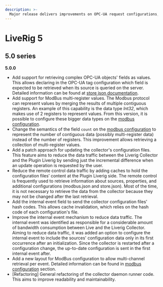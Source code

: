 ```yaml
---
description: >-
  Major release delivers improvements on OPC-UA request configurations, new ModBus capabilities, and data traffic optimization.
---
```


# LiveRig 5

## 5.0 series

**5.0.0**

* Add support for retrieving complex OPC-UA objects' fields as values. This allows declaring in the OPC-UA tag configuration which field is expected to be retrieved when its source is queried on the server. Detailed information can be found at [store json documentation](../../collector/configuration/store.json.md#liverig-collector-5.0.0-or-above).
* Add support for ModBus multi-register values. The Modbus protocol can represent values by merging the results of multiple contiguous registers. An example of this capability is the data type _Int32_, which makes use of 2 registers to represent values. From this version, it is possible to configure these bigger data types on the [modbus configuration](../../collector/configuration/modbus.json.md).
* Change the semantics of the field `count` on the [modbus configuration](../../collector/configuration/modbus.json.md) to represent the number of contiguous data (possibly multi-register data) instead of the number of registers. This improvement allows retrieving a collection of multi-register values.
* Add a patch approach for updating the collector's configuration files. This feature aims to reduce the data traffic between the Liverig Collector and the Plugin Liverig by sending just the incremental difference when an update operation is requested by the user.
* Reduce the remote control data traffic by adding caches to hold the configuration files’ content at the Plugin Liverig side. The remote control is frequently used to retrieve information about sources, properties, and additional configurations (modbus.json and store.json). Most of the time, it is not necessary to retrieve the data from the collector because they may not be changed after the last retrieval.
* Add the internal event field to send the collector configuration files' hash codes. This allows cache invalidation, which relies on the hash code of each configuration's file.
* Improve the internal event mechanism to reduce data traffic. The internal event was identified as responsible for a considerable amount of bandwidth consumption between Live and the Liverig Collector. Aiming to reduce data traffic, it was added an option to configure the internal event to include the sources' configuration data only in its first occurrence after an initialization. Since the collector is restarted after a configuration change, the up-to-date configuration is sent in the first internal event after.
* Add a new layout for ModBus configuration to allow multi-channel retrieval per event. Detailed information can be found in [modbus configuration](../../collector/configuration/modbus.json.md) section.
* \[Refactoring] General refactoring of the collector daemon runner code. This aims to improve readability and maintainability.
